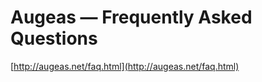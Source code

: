 <!--
id: 38173179
link: http://tumblr.atmos.org/post/38173179/augeas-frequently-asked-questions
slug: augeas-frequently-asked-questions
date: Thu Jun 12 2008 12:12:35 GMT-0700 (PDT)
publish: 2008-06-012
tags: 
title: Augeas — Frequently Asked Questions
-->


Augeas — Frequently Asked Questions
===================================

[http://augeas.net/faq.html](http://augeas.net/faq.html)

